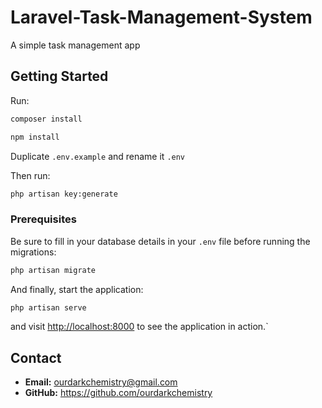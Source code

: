 # Laravel-Task-Management-System

A simple task management app

## Getting Started

Run:

```bash
composer install
```

```bash
npm install
```

Duplicate `.env.example` and rename it `.env`

Then run:

```bash
php artisan key:generate
```

### Prerequisites

Be sure to fill in your database details in your `.env` file before running the migrations:

```bash
php artisan migrate
```

And finally, start the application:

```bash
php artisan serve
```

and visit [http://localhost:8000](http://localhost:8000) to see the application in action.`

## Contact
- **Email:** ourdarkchemistry@gmail.com
- **GitHub:** https://github.com/ourdarkchemistry

